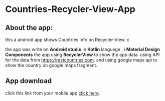 # Countries-Recycler-View-App

## About the app:
this a android app shows Countries info on Recycler-View.  c

the app was write on **Android studio** in **Kotlin** languege , i **Material Design Components** the app using **RecyclerView** to show the app data.
using API for the data from https://restcountries.com.
and using google maps api to show the country on google maps fragment.

## App download
click this link from your mobile app [click here]().
